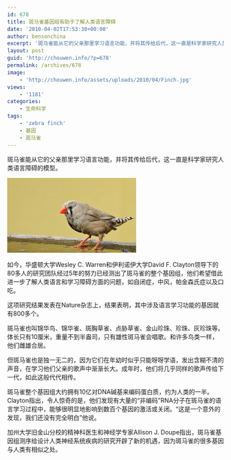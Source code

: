 ```yaml
---
id: 678
title: 斑马雀基因组有助于了解人类语言障碍
date: '2010-04-02T17:53:30+00:00'
author: bensonchina
excerpt: '斑马雀能从它的父亲那里学习语言功能，并将其传给后代，这一直是科学家研究人类语言障碍的模型。如今，华盛顿大学Wesley C. Warren和伊利诺伊大学David F. Clayton领导下的80多人的研究团队经过5年的努力已经测出了斑马雀的整个基因组，他们希望借此进一步了解人类语言和学习障碍方面的问题，如自闭症，中风，帕金森氏症以及口吃。'
layout: post
guid: 'http://chouwen.info/?p=678'
permalink: /archives/678
image:
    - 'http://chouwen.info/assets/uploads/2010/04/Finch.jpg'
views:
    - '1181'
categories:
    - 生命科学
tags:
    - 'zebra finch'
    - 基因
    - 斑马雀
---
```


斑马雀能从它的父亲那里学习语言功能，并将其传给后代，这一直是科学家研究人类语言障碍的模型。

![](/assets/uploads/2010/04/bird-1440049_960_720-300x174.jpg)

如今，华盛顿大学Wesley C. Warren和伊利诺伊大学David F. Clayton领导下的80多人的研究团队经过5年的努力已经测出了斑马雀的整个基因组，他们希望借此进一步了解人类语言和学习障碍方面的问题，如自闭症，中风，帕金森氏症以及口吃。

这项研究结果发表在Nature杂志上，结果表明，其中涉及语言学习功能的基因就有800多个。

斑马雀也叫锦华鸟、锦华雀、斑胸草雀、点胁草雀、金山珍珠、珍珠、灰珍珠等。体长只有10厘米，重量不到半盎司，只有雄性斑马雀会唱歌。和许多鸟类一样，他们雌雄合居。

但斑马雀也是独一无二的，因为它们在年幼时似乎只能呀呀学语，发出含糊不清的声音，在学习他们父亲的歌声中渐渐长大。成年时，他们将几乎同样的歌声传给下一代，如此这般代代相传。

斑马雀整个基因组大约拥有10亿对DNA碱基来编码蛋白质，约为人类的一半。Clayton指出，令人惊奇的是，他们发现有大量的“非编码”RNA分子在斑马雀的语言学习过程中，能够很明显地影响到数百个基因的激活或关闭。“这是一个意外的发现，我们还没有完全明白”他说。

加州大学旧金山分校的精神科医生和神经学专家Allison J. Doupe指出，斑马雀基因组测序给设计人类神经系统疾病的研究开辟了新的机遇，因为斑马雀的很多基因与人类有相似之处。